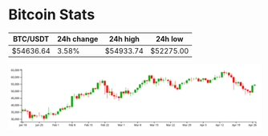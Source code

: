 # Bitcoin Stats

BTC/USDT|24h change|24h high|24h low|
|---|---|---|---|
|$54636.64|3.58%|$54933.74|$52275.00|

<img src="./chart.svg">
